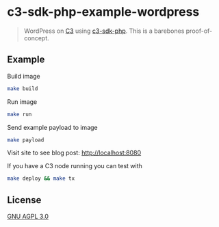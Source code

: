 # c3-sdk-php-example-wordpress

> WordPress on [C3](https://github.com/c3systems/c3-go) using [c3-sdk-php](https://github.com/c3systems/c3-sdk-php). This is a barebones proof-of-concept.

## Example

Build image

```bash
make build
```

Run image

```bash
make run
```

Send example payload to image

```bash
make payload
```

Visit site to see blog post: [http://localhost:8080](http://localhost:8080)

If you have a C3 node running you can test with

```bash
make deploy && make tx
```

## License

[GNU AGPL 3.0](LICENSE)

